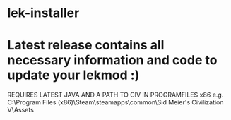 # lek-installer
# Latest release contains all necessary information and code to update your lekmod :)
 REQUIRES LATEST JAVA AND A PATH TO CIV IN PROGRAMFILES x86 
 e.g. C:\Program Files (x86)\Steam\steamapps\common\Sid Meier's Civilization V\Assets
